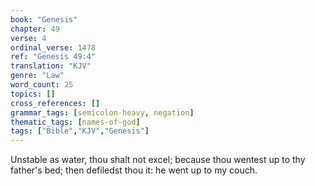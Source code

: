 ```yaml
---
book: "Genesis"
chapter: 49
verse: 4
ordinal_verse: 1478
ref: "Genesis 49:4"
translation: "KJV"
genre: "Law"
word_count: 25
topics: []
cross_references: []
grammar_tags: [semicolon-heavy, negation]
thematic_tags: [names-of-god]
tags: ["Bible","KJV","Genesis"]
---
```

Unstable as water, thou shalt not excel; because thou wentest up to thy father's bed; then defiledst thou it: he went up to my couch.
